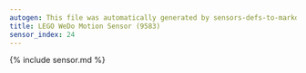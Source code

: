 ```yaml
---
autogen: This file was automatically generated by sensors-defs-to-markdown.py
title: LEGO WeDo Motion Sensor (9583)
sensor_index: 24
---
```


{% include sensor.md %}
